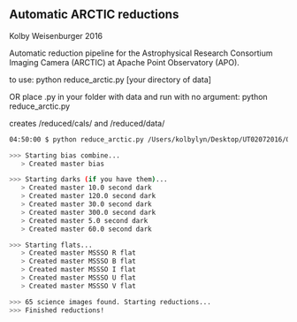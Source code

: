## Automatic ARCTIC reductions
Kolby Weisenburger
2016

Automatic reduction pipeline for the Astrophysical Research Consortium Imaging Camera (ARCTIC) at Apache Point Observatory (APO).


to use:
python reduce_arctic.py [your directory of data]

OR place .py in your folder with data and run with no argument:
python reduce_arctic.py

creates /reduced/cals/ and /reduced/data/





  ```bash
04:50:00 $ python reduce_arctic.py /Users/kolbylyn/Desktop/UT02072016/Q1UW02/UT160209

 >>> Starting bias combine...
     > Created master bias

 >>> Starting darks (if you have them)...
     > Created master 10.0 second dark
     > Created master 120.0 second dark
     > Created master 30.0 second dark
     > Created master 300.0 second dark
     > Created master 5.0 second dark
     > Created master 60.0 second dark

 >>> Starting flats...
     > Created master MSSSO R flat
     > Created master MSSSO B flat
     > Created master MSSSO I flat
     > Created master MSSSO U flat
     > Created master MSSSO V flat

 >>> 65 science images found. Starting reductions...
 >>> Finished reductions! 
  ```
